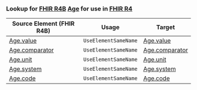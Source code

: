 ### Lookup for [FHIR R4B](https://hl7.org/fhir/R4B/) [Age](https://hl7.org/fhir/R4B/Age.html) for use in [FHIR R4](https://hl7.org/fhir/R4/)

| Source Element (FHIR R4B) | Usage | Target |
| -------------- | ----- | ------ |
| [Age.value](https://hl7.org/fhir/R4B/Age.html#resource) | `UseElementSameName` | [Age.value](https://hl7.org/fhir/R4/Age.html#resource) |
| [Age.comparator](https://hl7.org/fhir/R4B/Age.html#resource) | `UseElementSameName` | [Age.comparator](https://hl7.org/fhir/R4/Age.html#resource) |
| [Age.unit](https://hl7.org/fhir/R4B/Age.html#resource) | `UseElementSameName` | [Age.unit](https://hl7.org/fhir/R4/Age.html#resource) |
| [Age.system](https://hl7.org/fhir/R4B/Age.html#resource) | `UseElementSameName` | [Age.system](https://hl7.org/fhir/R4/Age.html#resource) |
| [Age.code](https://hl7.org/fhir/R4B/Age.html#resource) | `UseElementSameName` | [Age.code](https://hl7.org/fhir/R4/Age.html#resource) |
